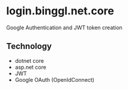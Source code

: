 # login.binggl.net.core
Google Authentication and JWT token creation

## Technology
* dotnet core
* asp.net core
* JWT
* Google OAuth (OpenIdConnect)
